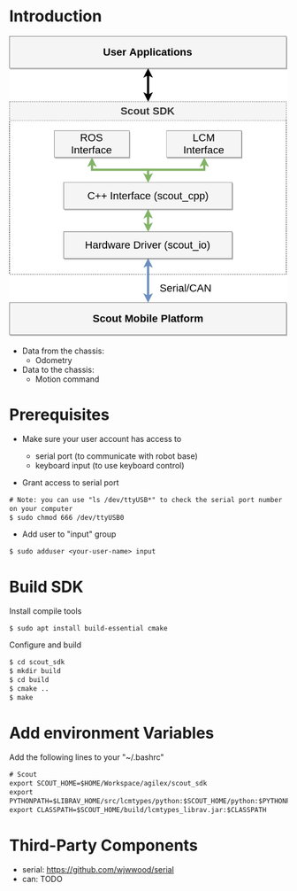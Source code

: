 # Introduction

![Structure](./docs/scout_interface.png)

* Data from the chassis:
  * Odometry
* Data to the chassis:
  * Motion command

# Prerequisites

* Make sure your user account has access to
  * serial port (to communicate with robot base)
  * keyboard input (to use keyboard control)

* Grant access to serial port
```
# Note: you can use "ls /dev/ttyUSB*" to check the serial port number on your computer
$ sudo chmod 666 /dev/ttyUSB0
```

* Add user to "input" group
```
$ sudo adduser <your-user-name> input
```

# Build SDK

Install compile tools
```
$ sudo apt install build-essential cmake
```

Configure and build
```
$ cd scout_sdk 
$ mkdir build
$ cd build
$ cmake ..
$ make
```

# Add environment Variables

Add the following lines to your "~/.bashrc"
```
# Scout
export SCOUT_HOME=$HOME/Workspace/agilex/scout_sdk
export PYTHONPATH=$LIBRAV_HOME/src/lcmtypes/python:$SCOUT_HOME/python:$PYTHONPATH
export CLASSPATH=$SCOUT_HOME/build/lcmtypes_librav.jar:$CLASSPATH
```

# Third-Party Components

* serial: https://github.com/wjwwood/serial
* can: TODO